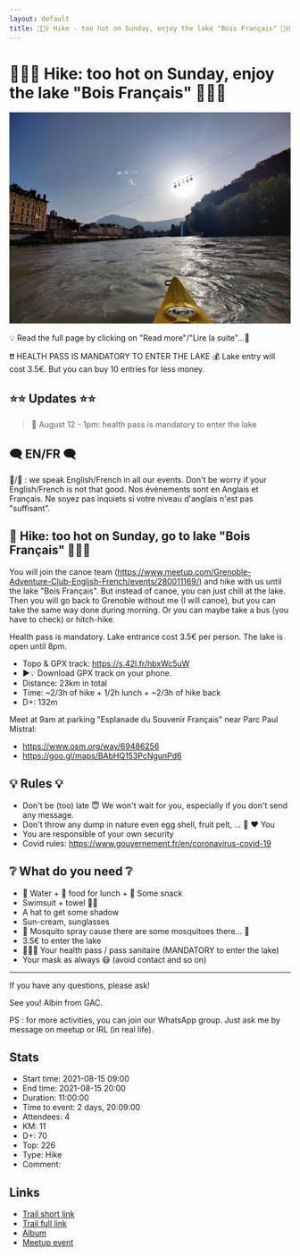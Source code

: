 ```yaml
---
layout: default
title: 🥾🏊‍♀️ Hike - too hot on Sunday, enjoy the lake "Bois Français" 🏊‍♀️🌞
---
```


# 🥾🏊‍♀️ Hike: too hot on Sunday, enjoy the lake "Bois Français" 🏊‍♀️🌞

![2021-08-15](../img/orig/2021-08-15.jpg)

💡 Read the full page by clicking on "Read more"/"Lire la suite"...💜

❗❗ HEALTH PASS IS MANDATORY TO ENTER THE LAKE
💰 Lake entry will cost 3.5€. But you can buy 10 entries for less money.

##  ⭐⭐ Updates ⭐⭐ 
> 📅 August 12 - 1pm: health pass is mandatory to enter the lake

##  🗨️ EN/FR 🗨️ 
🦅/🐓 : we speak English/French in all our events. Don't be worry if your English/French is not that good. Nos évènements sont en Anglais et Français. Ne soyez pas inquiets si votre niveau d'anglais n'est pas "suffisant".

##  🥾 Hike: too hot on Sunday, go to lake "Bois Français" 🏊‍♀️🌞 
You will join the canoe team (https://www.meetup.com/Grenoble-Adventure-Club-English-French/events/280011169/) and hike with us until the lake "Bois Français". But instead of canoe, you can just chill at the lake. Then you will go back to Grenoble without me (I will canoe), but you can take the same way done during morning. Or you can maybe take a bus (you have to check) or hitch-hike.

Health pass is mandatory. Lake entrance cost 3.5€ per person.
The lake is open until 8pm.

* Topo & GPX track: https://s.42l.fr/hbxWc5uW
* ▶💡 Download GPX track on your phone.
* Distance: 23km in total
* Time: ~2/3h of hike + 1/2h lunch + ~2/3h of hike back
* D+: 132m

Meet at 9am at parking "Esplanade du Souvenir Français" near Parc Paul Mistral:
- https://www.osm.org/way/69486256
- https://goo.gl/maps/BAbHQ153PcNgunPd6

##  💡 Rules 💡 
- Don't be (too) late 😇 We won't wait for you, especially if you don't send any message.
- Don't throw any dump in nature even egg shell, fruit pelt, ... 🌳 ❤️ You
- You are responsible of your own security
- Covid rules: https://www.gouvernement.fr/en/coronavirus-covid-19

##  ❔ What do you need ❔ 
- 🧃 Water + 🥕 food for lunch + 🍫 Some snack
- Swimsuit + towel 🏊‍♀️
- A hat to get some shadow
- Sun-cream, sunglasses
- 🦟 Mosquito spray cause there are some mosquitoes there... 🦟
- 3.5€ to enter the lake
- 🛂👩‍⚕️ Your health pass / pass sanitaire (MANDATORY to enter the lake)
- Your mask as always 😷 (avoid contact and so on)

----
If you have any questions, please ask!

See you! Albin from GAC.

PS : for more activities, you can join our WhatsApp group. Just ask me by message on meetup or IRL (in real life).

## Stats

- Start time: 2021-08-15 09:00
- End time: 2021-08-15 20:00
- Duration: 11:00:00
- Time to event: 2 days, 20:09:00
- Attendees: 4
- KM: 11
- D+: 70
- Top: 226
- Type: Hike
- Comment: 

## Links

- [Trail short link](https://s.42l.fr/hbxWc5uW)
- [Trail full link]()
- [Album](https://binnette.github.io/GacImg2021/)
- [Meetup event](https://www.meetup.com/grenoble-adventure-club-english-french/events/280070147/)
